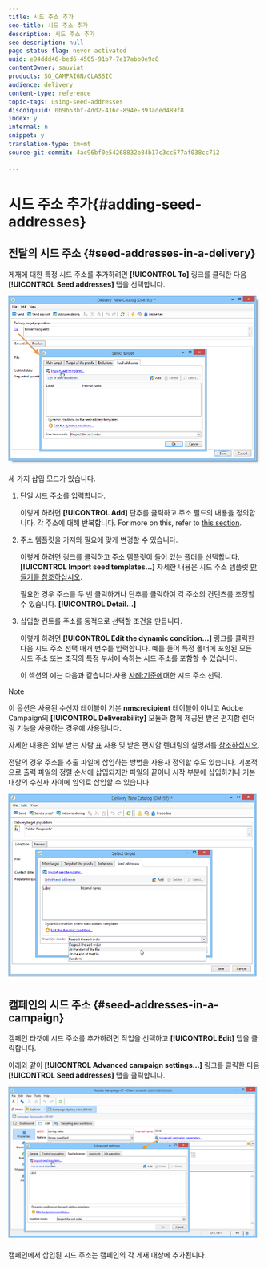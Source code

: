 ```yaml
---
title: 시드 주소 추가
seo-title: 시드 주소 추가
description: 시드 주소 추가
seo-description: null
page-status-flag: never-activated
uuid: e94ddd46-bed6-4505-91b7-7e17abb0e9c8
contentOwner: sauviat
products: SG_CAMPAIGN/CLASSIC
audience: delivery
content-type: reference
topic-tags: using-seed-addresses
discoiquuid: 0b9b53bf-4dd2-416c-894e-393aded489f8
index: y
internal: n
snippet: y
translation-type: tm+mt
source-git-commit: 4ac96bf0e54268832b84b17c3cc577af038cc712

---
```



# 시드 주소 추가{#adding-seed-addresses}

## 전달의 시드 주소 {#seed-addresses-in-a-delivery}

게재에 대한 특정 시드 주소를 추가하려면 **[!UICONTROL To]** 링크를 클릭한 다음 **[!UICONTROL Seed addresses]** 탭을 선택합니다.

![](assets/s_ncs_user_edit_del_addresses_tab.png)

세 가지 삽입 모드가 있습니다.

1. 단일 시드 주소를 입력합니다.

   이렇게 하려면 **[!UICONTROL Add]** 단추를 클릭하고 주소 필드의 내용을 정의합니다. 각 주소에 대해 반복합니다. For more on this, refer to [this section](../../message-center/using/managing-seed-addresses-in-transactional-messages.md#creating-a-seed-address).

1. 주소 템플릿을 가져와 필요에 맞게 변경할 수 있습니다.

   이렇게 하려면 링크를 클릭하고 주소 템플릿이 들어 있는 폴더를 선택합니다. **[!UICONTROL Import seed templates...]** 자세한 내용은 시드 주소 템플릿 [만들기를 참조하십시오](../../delivery/using/creating-seed-addresses.md#creating-seed-address-templates).

   필요한 경우 주소를 두 번 클릭하거나 단추를 클릭하여 각 주소의 컨텐츠를 조정할 수 있습니다. **[!UICONTROL Detail...]**

1. 삽입할 컨트롤 주소를 동적으로 선택할 조건을 만듭니다.

   이렇게 하려면 **[!UICONTROL Edit the dynamic condition...]** 링크를 클릭한 다음 시드 주소 선택 매개 변수를 입력합니다. 예를 들어 특정 폴더에 포함된 모든 시드 주소 또는 조직의 특정 부서에 속하는 시드 주소를 포함할 수 있습니다.

   이 섹션의 예는 다음과 같습니다.사용 [사례:기준에](../../delivery/using/use-case--selecting-seed-addresses-on-criteria.md)대한 시드 주소 선택.

>[!NOTE]
>
>이 옵션은 사용된 수신자 테이블이 기본 **nms:recipient** 테이블이 아니고 Adobe Campaign의 **[!UICONTROL Deliverability]** 모듈과 함께 제공된 받은 편지함 렌더링 기능을 사용하는 경우에 사용됩니다.
>
>자세한 내용은 외부 받는 사람 [표](../../delivery/using/using-an-external-recipient-table.md) 사용 및 받은 편지함 렌더링의 설명서를 [참조하십시오](../../delivery/using/inbox-rendering.md).

전달의 경우 주소를 추출 파일에 삽입하는 방법을 사용자 정의할 수도 있습니다. 기본적으로 출력 파일의 정렬 순서에 삽입되지만 파일의 끝이나 시작 부분에 삽입하거나 기본 대상의 수신자 사이에 임의로 삽입할 수 있습니다.

![](assets/s_ncs_user_edit_del_addresses_sort.png)

## 캠페인의 시드 주소 {#seed-addresses-in-a-campaign}

캠페인 타겟에 시드 주소를 추가하려면 작업을 선택하고 **[!UICONTROL Edit]** 탭을 클릭합니다.

아래와 같이 **[!UICONTROL Advanced campaign settings...]** 링크를 클릭한 다음 **[!UICONTROL Seed addresses]** 탭을 클릭합니다.

![](assets/s_ncs_user_edit_op_addresses_tab.png)

캠페인에서 삽입된 시드 주소는 캠페인의 각 게재 대상에 추가됩니다.
